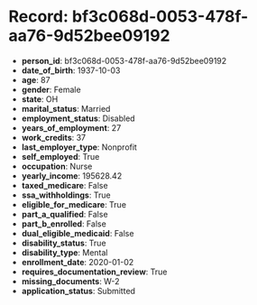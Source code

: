 # Record: bf3c068d-0053-478f-aa76-9d52bee09192

- **person_id**: bf3c068d-0053-478f-aa76-9d52bee09192
- **date_of_birth**: 1937-10-03
- **age**: 87
- **gender**: Female
- **state**: OH
- **marital_status**: Married
- **employment_status**: Disabled
- **years_of_employment**: 27
- **work_credits**: 37
- **last_employer_type**: Nonprofit
- **self_employed**: True
- **occupation**: Nurse
- **yearly_income**: 195628.42
- **taxed_medicare**: False
- **ssa_withholdings**: True
- **eligible_for_medicare**: True
- **part_a_qualified**: False
- **part_b_enrolled**: False
- **dual_eligible_medicaid**: False
- **disability_status**: True
- **disability_type**: Mental
- **enrollment_date**: 2020-01-02
- **requires_documentation_review**: True
- **missing_documents**: W-2
- **application_status**: Submitted